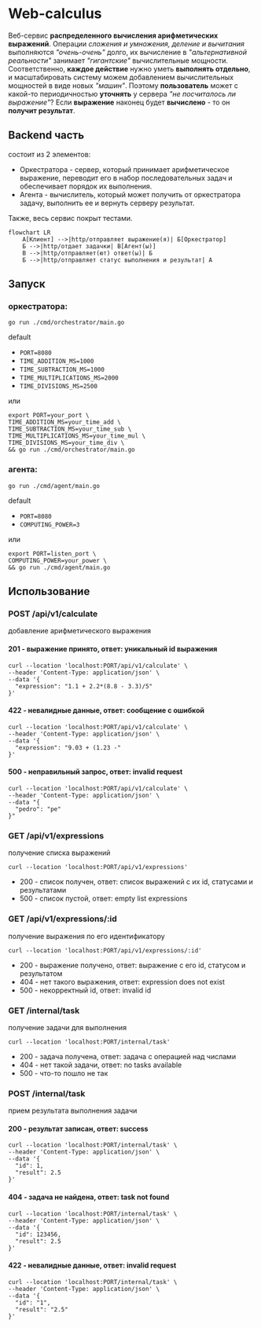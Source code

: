# Web-calculus

Веб-сервис **распределенного вычисления арифметических выражений**. Операции *сложения и умножения, деление и вычитания* выполняются *"очень-очень"* долго, их вычисление в *"альтернативной реальности"* занимает *"гигантские"* вычислительные мощности. Соответственно, **каждое действие** нужно уметь **выполнять отдельно**, и масштабировать систему можем добавлением вычислительных мощностей в виде новых *"машин"*. Поэтому **пользователь** может с какой-то периодичностью **уточнять** у сервера *"не посчиталось ли выражение"*? Если **выражение** наконец будет **вычислено** - то он **получит результат**.

## **Backend часть** 
состоит из 2 элементов:
* Оркестратора - сервер, который принимает арифметическое выражение, переводит его в набор последовательных задач и обеспечивает порядок их выполнения.
* Агента - вычислитель, который может получить от оркестратора задачу, выполнить ее и вернуть серверу результат.

Также, весь сервис покрыт тестами.

```mermaid
flowchart LR
    A[Клиент] -->|http/отправляет выражение(я)| Б[Оркестратор]
    Б -->|http/отдает задачки| В[Агент(ы)]
    В -->|http/отправляет(ют) ответ(ы)| Б
    Б -->|http/отправляет статус выполнения и результат| A
```

## Запуск
### оркестратора:
```
go run ./cmd/orchestrator/main.go
```
default 
* `PORT=8080`
* `TIME_ADDITION_MS=1000`
* `TIME_SUBTRACTION_MS=1000`
* `TIME_MULTIPLICATIONS_MS=2000`
* `TIME_DIVISIONS_MS=2500`

или
```
export PORT=your_port \
TIME_ADDITION_MS=your_time_add \
TIME_SUBTRACTION_MS=your_time_sub \
TIME_MULTIPLICATIONS_MS=your_time_mul \
TIME_DIVISIONS_MS=your_time_div \
&& go run ./cmd/orchestrator/main.go
```
### агента:
```
go run ./cmd/agent/main.go
```
default 
* `PORT=8080`
* `COMPUTING_POWER=3`

или
```
export PORT=listen_port \
COMPUTING_POWER=your_power \
&& go run ./cmd/agent/main.go
```

## Использование

### POST /api/v1/calculate
добавление арифметического выражения
#### 201 - выражение принято, ответ: уникальный id выражения 
```
curl --location 'localhost:PORT/api/v1/calculate' \
--header 'Content-Type: application/json' \
--data '{
  "expression": "1.1 + 2.2*(8.8 - 3.3)/5"
}'
```
#### 422 - невалидные данные, ответ: сообщение с ошибкой
```
curl --location 'localhost:PORT/api/v1/calculate' \
--header 'Content-Type: application/json' \
--data '{
  "expression": "9.03 + (1.23 -"
}'
```
#### 500 - неправильный запрос, ответ: invalid request
```
curl --location 'localhost:PORT/api/v1/calculate' \
--header 'Content-Type: application/json' \
--data "{
  "pedro": "pe"
}"
```

### GET /api/v1/expressions
получение списка выражений
```
curl --location 'localhost:PORT/api/v1/expressions'
```
* 200 - список получен, ответ: список выражений с их id, статусами и результатами 
* 500 - список пустой, ответ: empty list expressions

### GET /api/v1/expressions/:id
получение выражения по его идентификатору
```
curl --location 'localhost:PORT/api/v1/expressions/:id'
```
* 200 - выражение получено, ответ: выражение с его id, статусом и результатом
* 404 - нет такого выражения, ответ: expression does not exist 
* 500 - некорректный id, ответ: invalid id

### GET /internal/task
получение задачи для выполнения
```
curl --location 'localhost:PORT/internal/task'
```
* 200 - задача получена, ответ: задача с операцией над числами
* 404 - нет такой задачи, ответ: no tasks available 
* 500 - что-то пошло не так

### POST /internal/task
прием результата выполнения задачи
#### 200 - результат записан, ответ: success 
```
curl --location 'localhost:PORT/internal/task' \
--header 'Content-Type: application/json' \
--data '{
  "id": 1,
  "result": 2.5
}'
```
#### 404 - задача не найдена, ответ: task not found
```
curl --location 'localhost:PORT/internal/task' \
--header 'Content-Type: application/json' \
--data '{
  "id": 123456,
  "result": 2.5
}'
```
#### 422 - невалидные данные, ответ: invalid request
```
curl --location 'localhost:PORT/internal/task' \
--header 'Content-Type: application/json' \
--data '{
  "id": "1",
  "result": "2.5"
}'
```
